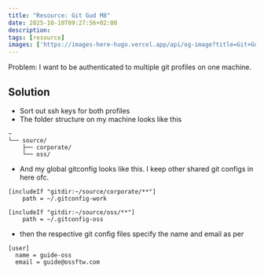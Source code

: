 ```yaml
---
title: "Resource: Git Gud M8"
date: 2025-10-10T09:27:56+02:00
description: 
tags: [resource]
images: ['https://images-here-hugo.vercel.app/api/og-image?title=Git+Gud+M8']
---
```


Problem: I want to be authenticated to multiple git profiles on one machine.

## Solution
- Sort out ssh keys for both profiles
- The folder structure on my machine looks like this
```
~
└── source/
    ├── corporate/
    └── oss/
```

- And my global gitconfig looks like this. I keep other shared git configs in here ofc.

```
[includeIf "gitdir:~/source/corporate/**"]
    path = ~/.gitconfig-work

[includeIf "gitdir:~/source/oss/**"]
    path = ~/.gitconfig-oss
```

- then the respective git config files specify the name and email as per
```
[user]
  name = guide-oss
  email = guide@ossftw.com

```